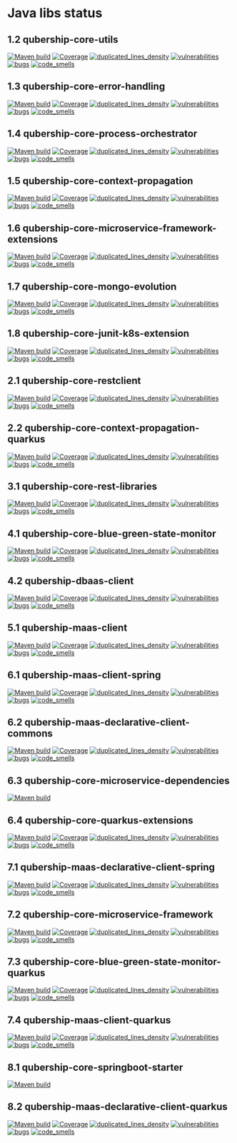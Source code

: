 # Java libs status
## 1.2 qubership-core-utils
[![Maven build](https://github.com/Netcracker/qubership-core-utils/actions/workflows/maven-build.yaml/badge.svg)](https://github.com/Netcracker/qubership-core-utils/actions/workflows/maven-build.yaml)
[![Coverage](https://sonarcloud.io/api/project_badges/measure?metric=coverage&project=Netcracker_qubership-core-utils)](https://sonarcloud.io/summary/overall?id=Netcracker_qubership-core-utils)
[![duplicated_lines_density](https://sonarcloud.io/api/project_badges/measure?metric=duplicated_lines_density&project=Netcracker_qubership-core-utils)](https://sonarcloud.io/summary/overall?id=Netcracker_qubership-core-utils)
[![vulnerabilities](https://sonarcloud.io/api/project_badges/measure?metric=vulnerabilities&project=Netcracker_qubership-core-utils)](https://sonarcloud.io/summary/overall?id=Netcracker_qubership-core-utils)
[![bugs](https://sonarcloud.io/api/project_badges/measure?metric=bugs&project=Netcracker_qubership-core-utils)](https://sonarcloud.io/summary/overall?id=Netcracker_qubership-core-utils)
[![code_smells](https://sonarcloud.io/api/project_badges/measure?metric=code_smells&project=Netcracker_qubership-core-utils)](https://sonarcloud.io/summary/overall?id=Netcracker_qubership-core-utils)

## 1.3 qubership-core-error-handling
[![Maven build](https://github.com/Netcracker/qubership-core-error-handling/actions/workflows/maven-build.yaml/badge.svg)](https://github.com/Netcracker/qubership-core-error-handling/actions/workflows/maven-build.yaml)
[![Coverage](https://sonarcloud.io/api/project_badges/measure?metric=coverage&project=Netcracker_qubership-core-error-handling)](https://sonarcloud.io/summary/overall?id=Netcracker_qubership-core-error-handling)
[![duplicated_lines_density](https://sonarcloud.io/api/project_badges/measure?metric=duplicated_lines_density&project=Netcracker_qubership-core-error-handling)](https://sonarcloud.io/summary/overall?id=Netcracker_qubership-core-error-handling)
[![vulnerabilities](https://sonarcloud.io/api/project_badges/measure?metric=vulnerabilities&project=Netcracker_qubership-core-error-handling)](https://sonarcloud.io/summary/overall?id=Netcracker_qubership-core-error-handling)
[![bugs](https://sonarcloud.io/api/project_badges/measure?metric=bugs&project=Netcracker_qubership-core-error-handling)](https://sonarcloud.io/summary/overall?id=Netcracker_qubership-core-error-handling)
[![code_smells](https://sonarcloud.io/api/project_badges/measure?metric=code_smells&project=Netcracker_qubership-core-error-handling)](https://sonarcloud.io/summary/overall?id=Netcracker_qubership-core-error-handling)

## 1.4 qubership-core-process-orchestrator
[![Maven build](https://github.com/Netcracker/qubership-core-process-orchestrator/actions/workflows/maven-build.yaml/badge.svg)](https://github.com/Netcracker/qubership-core-process-orchestrator/actions/workflows/maven-build.yaml)
[![Coverage](https://sonarcloud.io/api/project_badges/measure?metric=coverage&project=Netcracker_qubership-core-process-orchestrator)](https://sonarcloud.io/summary/overall?id=Netcracker_qubership-core-process-orchestrator)
[![duplicated_lines_density](https://sonarcloud.io/api/project_badges/measure?metric=duplicated_lines_density&project=Netcracker_qubership-core-process-orchestrator)](https://sonarcloud.io/summary/overall?id=Netcracker_qubership-core-process-orchestrator)
[![vulnerabilities](https://sonarcloud.io/api/project_badges/measure?metric=vulnerabilities&project=Netcracker_qubership-core-process-orchestrator)](https://sonarcloud.io/summary/overall?id=Netcracker_qubership-core-process-orchestrator)
[![bugs](https://sonarcloud.io/api/project_badges/measure?metric=bugs&project=Netcracker_qubership-core-process-orchestrator)](https://sonarcloud.io/summary/overall?id=Netcracker_qubership-core-process-orchestrator)
[![code_smells](https://sonarcloud.io/api/project_badges/measure?metric=code_smells&project=Netcracker_qubership-core-process-orchestrator)](https://sonarcloud.io/summary/overall?id=Netcracker_qubership-core-process-orchestrator)

## 1.5 qubership-core-context-propagation
[![Maven build](https://github.com/Netcracker/qubership-core-context-propagation/actions/workflows/maven-build.yaml/badge.svg)](https://github.com/Netcracker/qubership-core-context-propagation/actions/workflows/maven-build.yaml)
[![Coverage](https://sonarcloud.io/api/project_badges/measure?metric=coverage&project=Netcracker_qubership-core-context-propagation)](https://sonarcloud.io/summary/overall?id=Netcracker_qubership-core-context-propagation)
[![duplicated_lines_density](https://sonarcloud.io/api/project_badges/measure?metric=duplicated_lines_density&project=Netcracker_qubership-core-context-propagation)](https://sonarcloud.io/summary/overall?id=Netcracker_qubership-core-context-propagation)
[![vulnerabilities](https://sonarcloud.io/api/project_badges/measure?metric=vulnerabilities&project=Netcracker_qubership-core-context-propagation)](https://sonarcloud.io/summary/overall?id=Netcracker_qubership-core-context-propagation)
[![bugs](https://sonarcloud.io/api/project_badges/measure?metric=bugs&project=Netcracker_qubership-core-context-propagation)](https://sonarcloud.io/summary/overall?id=Netcracker_qubership-core-context-propagation)
[![code_smells](https://sonarcloud.io/api/project_badges/measure?metric=code_smells&project=Netcracker_qubership-core-context-propagation)](https://sonarcloud.io/summary/overall?id=Netcracker_qubership-core-context-propagation)

## 1.6 qubership-core-microservice-framework-extensions
[![Maven build](https://github.com/Netcracker/qubership-core-microservice-framework-extensions/actions/workflows/maven-build.yaml/badge.svg)](https://github.com/Netcracker/qubership-core-microservice-framework-extensions/actions/workflows/maven-build.yaml)
[![Coverage](https://sonarcloud.io/api/project_badges/measure?metric=coverage&project=Netcracker_qubership-core-microservice-framework-extensions)](https://sonarcloud.io/summary/overall?id=Netcracker_qubership-core-microservice-framework-extensions)
[![duplicated_lines_density](https://sonarcloud.io/api/project_badges/measure?metric=duplicated_lines_density&project=Netcracker_qubership-core-microservice-framework-extensions)](https://sonarcloud.io/summary/overall?id=Netcracker_qubership-core-microservice-framework-extensions)
[![vulnerabilities](https://sonarcloud.io/api/project_badges/measure?metric=vulnerabilities&project=Netcracker_qubership-core-microservice-framework-extensions)](https://sonarcloud.io/summary/overall?id=Netcracker_qubership-core-microservice-framework-extensions)
[![bugs](https://sonarcloud.io/api/project_badges/measure?metric=bugs&project=Netcracker_qubership-core-microservice-framework-extensions)](https://sonarcloud.io/summary/overall?id=Netcracker_qubership-core-microservice-framework-extensions)
[![code_smells](https://sonarcloud.io/api/project_badges/measure?metric=code_smells&project=Netcracker_qubership-core-microservice-framework-extensions)](https://sonarcloud.io/summary/overall?id=Netcracker_qubership-core-microservice-framework-extensions)

## 1.7 qubership-core-mongo-evolution
[![Maven build](https://github.com/Netcracker/qubership-core-mongo-evolution/actions/workflows/maven-build.yaml/badge.svg)](https://github.com/Netcracker/qubership-core-mongo-evolution/actions/workflows/maven-build.yaml)
[![Coverage](https://sonarcloud.io/api/project_badges/measure?metric=coverage&project=Netcracker_qubership-core-mongo-evolution)](https://sonarcloud.io/summary/overall?id=Netcracker_qubership-core-mongo-evolution)
[![duplicated_lines_density](https://sonarcloud.io/api/project_badges/measure?metric=duplicated_lines_density&project=Netcracker_qubership-core-mongo-evolution)](https://sonarcloud.io/summary/overall?id=Netcracker_qubership-core-mongo-evolution)
[![vulnerabilities](https://sonarcloud.io/api/project_badges/measure?metric=vulnerabilities&project=Netcracker_qubership-core-mongo-evolution)](https://sonarcloud.io/summary/overall?id=Netcracker_qubership-core-mongo-evolution)
[![bugs](https://sonarcloud.io/api/project_badges/measure?metric=bugs&project=Netcracker_qubership-core-mongo-evolution)](https://sonarcloud.io/summary/overall?id=Netcracker_qubership-core-mongo-evolution)
[![code_smells](https://sonarcloud.io/api/project_badges/measure?metric=code_smells&project=Netcracker_qubership-core-mongo-evolution)](https://sonarcloud.io/summary/overall?id=Netcracker_qubership-core-mongo-evolution)

## 1.8 qubership-core-junit-k8s-extension
[![Maven build](https://github.com/Netcracker/qubership-core-junit-k8s-extension/actions/workflows/maven-build.yaml/badge.svg)](https://github.com/Netcracker/qubership-core-junit-k8s-extension/actions/workflows/maven-build.yaml)
[![Coverage](https://sonarcloud.io/api/project_badges/measure?metric=coverage&project=Netcracker_qubership-core-junit-k8s-extension)](https://sonarcloud.io/summary/overall?id=Netcracker_qubership-core-junit-k8s-extension)
[![duplicated_lines_density](https://sonarcloud.io/api/project_badges/measure?metric=duplicated_lines_density&project=Netcracker_qubership-core-junit-k8s-extension)](https://sonarcloud.io/summary/overall?id=Netcracker_qubership-core-junit-k8s-extension)
[![vulnerabilities](https://sonarcloud.io/api/project_badges/measure?metric=vulnerabilities&project=Netcracker_qubership-core-junit-k8s-extension)](https://sonarcloud.io/summary/overall?id=Netcracker_qubership-core-junit-k8s-extension)
[![bugs](https://sonarcloud.io/api/project_badges/measure?metric=bugs&project=Netcracker_qubership-core-junit-k8s-extension)](https://sonarcloud.io/summary/overall?id=Netcracker_qubership-core-junit-k8s-extension)
[![code_smells](https://sonarcloud.io/api/project_badges/measure?metric=code_smells&project=Netcracker_qubership-core-junit-k8s-extension)](https://sonarcloud.io/summary/overall?id=Netcracker_qubership-core-junit-k8s-extension)

## 2.1 qubership-core-restclient
[![Maven build](https://github.com/Netcracker/qubership-core-restclient/actions/workflows/maven-build.yaml/badge.svg)](https://github.com/Netcracker/qubership-core-restclient/actions/workflows/maven-build.yaml)
[![Coverage](https://sonarcloud.io/api/project_badges/measure?metric=coverage&project=Netcracker_qubership-core-restclient)](https://sonarcloud.io/summary/overall?id=Netcracker_qubership-core-restclient)
[![duplicated_lines_density](https://sonarcloud.io/api/project_badges/measure?metric=duplicated_lines_density&project=Netcracker_qubership-core-restclient)](https://sonarcloud.io/summary/overall?id=Netcracker_qubership-core-restclient)
[![vulnerabilities](https://sonarcloud.io/api/project_badges/measure?metric=vulnerabilities&project=Netcracker_qubership-core-restclient)](https://sonarcloud.io/summary/overall?id=Netcracker_qubership-core-restclient)
[![bugs](https://sonarcloud.io/api/project_badges/measure?metric=bugs&project=Netcracker_qubership-core-restclient)](https://sonarcloud.io/summary/overall?id=Netcracker_qubership-core-restclient)
[![code_smells](https://sonarcloud.io/api/project_badges/measure?metric=code_smells&project=Netcracker_qubership-core-restclient)](https://sonarcloud.io/summary/overall?id=Netcracker_qubership-core-restclient)

## 2.2 qubership-core-context-propagation-quarkus
[![Maven build](https://github.com/Netcracker/qubership-core-context-propagation-quarkus/actions/workflows/maven-build.yaml/badge.svg)](https://github.com/Netcracker/qubership-core-context-propagation-quarkus/actions/workflows/maven-build.yaml)
[![Coverage](https://sonarcloud.io/api/project_badges/measure?metric=coverage&project=Netcracker_qubership-core-context-propagation-quarkus)](https://sonarcloud.io/summary/overall?id=Netcracker_qubership-core-context-propagation-quarkus)
[![duplicated_lines_density](https://sonarcloud.io/api/project_badges/measure?metric=duplicated_lines_density&project=Netcracker_qubership-core-context-propagation-quarkus)](https://sonarcloud.io/summary/overall?id=Netcracker_qubership-core-context-propagation-quarkus)
[![vulnerabilities](https://sonarcloud.io/api/project_badges/measure?metric=vulnerabilities&project=Netcracker_qubership-core-context-propagation-quarkus)](https://sonarcloud.io/summary/overall?id=Netcracker_qubership-core-context-propagation-quarkus)
[![bugs](https://sonarcloud.io/api/project_badges/measure?metric=bugs&project=Netcracker_qubership-core-context-propagation-quarkus)](https://sonarcloud.io/summary/overall?id=Netcracker_qubership-core-context-propagation-quarkus)
[![code_smells](https://sonarcloud.io/api/project_badges/measure?metric=code_smells&project=Netcracker_qubership-core-context-propagation-quarkus)](https://sonarcloud.io/summary/overall?id=Netcracker_qubership-core-context-propagation-quarkus)

## 3.1 qubership-core-rest-libraries
[![Maven build](https://github.com/Netcracker/qubership-core-rest-libraries/actions/workflows/maven-build.yaml/badge.svg)](https://github.com/Netcracker/qubership-core-rest-libraries/actions/workflows/maven-build.yaml)
[![Coverage](https://sonarcloud.io/api/project_badges/measure?metric=coverage&project=Netcracker_qubership-core-rest-libraries)](https://sonarcloud.io/summary/overall?id=Netcracker_qubership-core-rest-libraries)
[![duplicated_lines_density](https://sonarcloud.io/api/project_badges/measure?metric=duplicated_lines_density&project=Netcracker_qubership-core-rest-libraries)](https://sonarcloud.io/summary/overall?id=Netcracker_qubership-core-rest-libraries)
[![vulnerabilities](https://sonarcloud.io/api/project_badges/measure?metric=vulnerabilities&project=Netcracker_qubership-core-rest-libraries)](https://sonarcloud.io/summary/overall?id=Netcracker_qubership-core-rest-libraries)
[![bugs](https://sonarcloud.io/api/project_badges/measure?metric=bugs&project=Netcracker_qubership-core-rest-libraries)](https://sonarcloud.io/summary/overall?id=Netcracker_qubership-core-rest-libraries)
[![code_smells](https://sonarcloud.io/api/project_badges/measure?metric=code_smells&project=Netcracker_qubership-core-rest-libraries)](https://sonarcloud.io/summary/overall?id=Netcracker_qubership-core-rest-libraries)

## 4.1 qubership-core-blue-green-state-monitor
[![Maven build](https://github.com/Netcracker/qubership-core-blue-green-state-monitor/actions/workflows/maven-build.yaml/badge.svg)](https://github.com/Netcracker/qubership-core-blue-green-state-monitor/actions/workflows/maven-build.yaml)
[![Coverage](https://sonarcloud.io/api/project_badges/measure?metric=coverage&project=Netcracker_qubership-core-blue-green-state-monitor)](https://sonarcloud.io/summary/overall?id=Netcracker_qubership-core-blue-green-state-monitor)
[![duplicated_lines_density](https://sonarcloud.io/api/project_badges/measure?metric=duplicated_lines_density&project=Netcracker_qubership-core-blue-green-state-monitor)](https://sonarcloud.io/summary/overall?id=Netcracker_qubership-core-blue-green-state-monitor)
[![vulnerabilities](https://sonarcloud.io/api/project_badges/measure?metric=vulnerabilities&project=Netcracker_qubership-core-blue-green-state-monitor)](https://sonarcloud.io/summary/overall?id=Netcracker_qubership-core-blue-green-state-monitor)
[![bugs](https://sonarcloud.io/api/project_badges/measure?metric=bugs&project=Netcracker_qubership-core-blue-green-state-monitor)](https://sonarcloud.io/summary/overall?id=Netcracker_qubership-core-blue-green-state-monitor)
[![code_smells](https://sonarcloud.io/api/project_badges/measure?metric=code_smells&project=Netcracker_qubership-core-blue-green-state-monitor)](https://sonarcloud.io/summary/overall?id=Netcracker_qubership-core-blue-green-state-monitor)

## 4.2 qubership-dbaas-client
[![Maven build](https://github.com/Netcracker/qubership-dbaas-client/actions/workflows/maven-build.yaml/badge.svg)](https://github.com/Netcracker/qubership-dbaas-client/actions/workflows/maven-build.yaml)
[![Coverage](https://sonarcloud.io/api/project_badges/measure?metric=coverage&project=Netcracker_qubership-dbaas-client)](https://sonarcloud.io/summary/overall?id=Netcracker_qubership-dbaas-client)
[![duplicated_lines_density](https://sonarcloud.io/api/project_badges/measure?metric=duplicated_lines_density&project=Netcracker_qubership-dbaas-client)](https://sonarcloud.io/summary/overall?id=Netcracker_qubership-dbaas-client)
[![vulnerabilities](https://sonarcloud.io/api/project_badges/measure?metric=vulnerabilities&project=Netcracker_qubership-dbaas-client)](https://sonarcloud.io/summary/overall?id=Netcracker_qubership-dbaas-client)
[![bugs](https://sonarcloud.io/api/project_badges/measure?metric=bugs&project=Netcracker_qubership-dbaas-client)](https://sonarcloud.io/summary/overall?id=Netcracker_qubership-dbaas-client)
[![code_smells](https://sonarcloud.io/api/project_badges/measure?metric=code_smells&project=Netcracker_qubership-dbaas-client)](https://sonarcloud.io/summary/overall?id=Netcracker_qubership-dbaas-client)

## 5.1 qubership-maas-client
[![Maven build](https://github.com/Netcracker/qubership-maas-client/actions/workflows/maven-build.yaml/badge.svg)](https://github.com/Netcracker/qubership-maas-client/actions/workflows/maven-build.yaml)
[![Coverage](https://sonarcloud.io/api/project_badges/measure?metric=coverage&project=Netcracker_qubership-maas-client)](https://sonarcloud.io/summary/overall?id=Netcracker_qubership-maas-client)
[![duplicated_lines_density](https://sonarcloud.io/api/project_badges/measure?metric=duplicated_lines_density&project=Netcracker_qubership-maas-client)](https://sonarcloud.io/summary/overall?id=Netcracker_qubership-maas-client)
[![vulnerabilities](https://sonarcloud.io/api/project_badges/measure?metric=vulnerabilities&project=Netcracker_qubership-maas-client)](https://sonarcloud.io/summary/overall?id=Netcracker_qubership-maas-client)
[![bugs](https://sonarcloud.io/api/project_badges/measure?metric=bugs&project=Netcracker_qubership-maas-client)](https://sonarcloud.io/summary/overall?id=Netcracker_qubership-maas-client)
[![code_smells](https://sonarcloud.io/api/project_badges/measure?metric=code_smells&project=Netcracker_qubership-maas-client)](https://sonarcloud.io/summary/overall?id=Netcracker_qubership-maas-client)

## 6.1 qubership-maas-client-spring
[![Maven build](https://github.com/Netcracker/qubership-maas-client-spring/actions/workflows/maven-build.yaml/badge.svg)](https://github.com/Netcracker/qubership-maas-client-spring/actions/workflows/maven-build.yaml)
[![Coverage](https://sonarcloud.io/api/project_badges/measure?metric=coverage&project=Netcracker_qubership-maas-client-spring)](https://sonarcloud.io/summary/overall?id=Netcracker_qubership-maas-client-spring)
[![duplicated_lines_density](https://sonarcloud.io/api/project_badges/measure?metric=duplicated_lines_density&project=Netcracker_qubership-maas-client-spring)](https://sonarcloud.io/summary/overall?id=Netcracker_qubership-maas-client-spring)
[![vulnerabilities](https://sonarcloud.io/api/project_badges/measure?metric=vulnerabilities&project=Netcracker_qubership-maas-client-spring)](https://sonarcloud.io/summary/overall?id=Netcracker_qubership-maas-client-spring)
[![bugs](https://sonarcloud.io/api/project_badges/measure?metric=bugs&project=Netcracker_qubership-maas-client-spring)](https://sonarcloud.io/summary/overall?id=Netcracker_qubership-maas-client-spring)
[![code_smells](https://sonarcloud.io/api/project_badges/measure?metric=code_smells&project=Netcracker_qubership-maas-client-spring)](https://sonarcloud.io/summary/overall?id=Netcracker_qubership-maas-client-spring)

## 6.2 qubership-maas-declarative-client-commons
[![Maven build](https://github.com/Netcracker/qubership-maas-declarative-client-commons/actions/workflows/maven-build.yaml/badge.svg)](https://github.com/Netcracker/qubership-maas-declarative-client-commons/actions/workflows/maven-build.yaml)
[![Coverage](https://sonarcloud.io/api/project_badges/measure?metric=coverage&project=Netcracker_qubership-maas-declarative-client-commons)](https://sonarcloud.io/summary/overall?id=Netcracker_qubership-maas-declarative-client-commons)
[![duplicated_lines_density](https://sonarcloud.io/api/project_badges/measure?metric=duplicated_lines_density&project=Netcracker_qubership-maas-declarative-client-commons)](https://sonarcloud.io/summary/overall?id=Netcracker_qubership-maas-declarative-client-commons)
[![vulnerabilities](https://sonarcloud.io/api/project_badges/measure?metric=vulnerabilities&project=Netcracker_qubership-maas-declarative-client-commons)](https://sonarcloud.io/summary/overall?id=Netcracker_qubership-maas-declarative-client-commons)
[![bugs](https://sonarcloud.io/api/project_badges/measure?metric=bugs&project=Netcracker_qubership-maas-declarative-client-commons)](https://sonarcloud.io/summary/overall?id=Netcracker_qubership-maas-declarative-client-commons)
[![code_smells](https://sonarcloud.io/api/project_badges/measure?metric=code_smells&project=Netcracker_qubership-maas-declarative-client-commons)](https://sonarcloud.io/summary/overall?id=Netcracker_qubership-maas-declarative-client-commons)

## 6.3 qubership-core-microservice-dependencies
[![Maven build](https://github.com/Netcracker/qubership-core-microservice-dependencies/actions/workflows/maven-build.yaml/badge.svg)](https://github.com/Netcracker/qubership-core-microservice-dependencies/actions/workflows/maven-build.yaml)

## 6.4 qubership-core-quarkus-extensions
[![Maven build](https://github.com/Netcracker/qubership-core-quarkus-extensions/actions/workflows/maven-build.yaml/badge.svg)](https://github.com/Netcracker/qubership-core-quarkus-extensions/actions/workflows/maven-build.yaml)
[![Coverage](https://sonarcloud.io/api/project_badges/measure?metric=coverage&project=Netcracker_qubership-core-quarkus-extensions)](https://sonarcloud.io/summary/overall?id=Netcracker_qubership-core-quarkus-extensions)
[![duplicated_lines_density](https://sonarcloud.io/api/project_badges/measure?metric=duplicated_lines_density&project=Netcracker_qubership-core-quarkus-extensions)](https://sonarcloud.io/summary/overall?id=Netcracker_qubership-core-quarkus-extensions)
[![vulnerabilities](https://sonarcloud.io/api/project_badges/measure?metric=vulnerabilities&project=Netcracker_qubership-core-quarkus-extensions)](https://sonarcloud.io/summary/overall?id=Netcracker_qubership-core-quarkus-extensions)
[![bugs](https://sonarcloud.io/api/project_badges/measure?metric=bugs&project=Netcracker_qubership-core-quarkus-extensions)](https://sonarcloud.io/summary/overall?id=Netcracker_qubership-core-quarkus-extensions)
[![code_smells](https://sonarcloud.io/api/project_badges/measure?metric=code_smells&project=Netcracker_qubership-core-quarkus-extensions)](https://sonarcloud.io/summary/overall?id=Netcracker_qubership-core-quarkus-extensions)

## 7.1 qubership-maas-declarative-client-spring
[![Maven build](https://github.com/Netcracker/qubership-maas-declarative-client-spring/actions/workflows/maven-build.yaml/badge.svg)](https://github.com/Netcracker/qubership-maas-declarative-client-spring/actions/workflows/maven-build.yaml)
[![Coverage](https://sonarcloud.io/api/project_badges/measure?metric=coverage&project=Netcracker_qubership-maas-declarative-client-spring)](https://sonarcloud.io/summary/overall?id=Netcracker_qubership-maas-declarative-client-spring)
[![duplicated_lines_density](https://sonarcloud.io/api/project_badges/measure?metric=duplicated_lines_density&project=Netcracker_qubership-maas-declarative-client-spring)](https://sonarcloud.io/summary/overall?id=Netcracker_qubership-maas-declarative-client-spring)
[![vulnerabilities](https://sonarcloud.io/api/project_badges/measure?metric=vulnerabilities&project=Netcracker_qubership-maas-declarative-client-spring)](https://sonarcloud.io/summary/overall?id=Netcracker_qubership-maas-declarative-client-spring)
[![bugs](https://sonarcloud.io/api/project_badges/measure?metric=bugs&project=Netcracker_qubership-maas-declarative-client-spring)](https://sonarcloud.io/summary/overall?id=Netcracker_qubership-maas-declarative-client-spring)
[![code_smells](https://sonarcloud.io/api/project_badges/measure?metric=code_smells&project=Netcracker_qubership-maas-declarative-client-spring)](https://sonarcloud.io/summary/overall?id=Netcracker_qubership-maas-declarative-client-spring)

## 7.2 qubership-core-microservice-framework
[![Maven build](https://github.com/Netcracker/qubership-core-microservice-framework/actions/workflows/maven-build.yaml/badge.svg)](https://github.com/Netcracker/qubership-core-microservice-framework/actions/workflows/maven-build.yaml)
[![Coverage](https://sonarcloud.io/api/project_badges/measure?metric=coverage&project=Netcracker_qubership-core-microservice-framework)](https://sonarcloud.io/summary/overall?id=Netcracker_qubership-core-microservice-framework)
[![duplicated_lines_density](https://sonarcloud.io/api/project_badges/measure?metric=duplicated_lines_density&project=Netcracker_qubership-core-microservice-framework)](https://sonarcloud.io/summary/overall?id=Netcracker_qubership-core-microservice-framework)
[![vulnerabilities](https://sonarcloud.io/api/project_badges/measure?metric=vulnerabilities&project=Netcracker_qubership-core-microservice-framework)](https://sonarcloud.io/summary/overall?id=Netcracker_qubership-core-microservice-framework)
[![bugs](https://sonarcloud.io/api/project_badges/measure?metric=bugs&project=Netcracker_qubership-core-microservice-framework)](https://sonarcloud.io/summary/overall?id=Netcracker_qubership-core-microservice-framework)
[![code_smells](https://sonarcloud.io/api/project_badges/measure?metric=code_smells&project=Netcracker_qubership-core-microservice-framework)](https://sonarcloud.io/summary/overall?id=Netcracker_qubership-core-microservice-framework)

## 7.3 qubership-core-blue-green-state-monitor-quarkus
[![Maven build](https://github.com/Netcracker/qubership-core-blue-green-state-monitor-quarkus/actions/workflows/maven-build.yaml/badge.svg)](https://github.com/Netcracker/qubership-core-blue-green-state-monitor-quarkus/actions/workflows/maven-build.yaml)
[![Coverage](https://sonarcloud.io/api/project_badges/measure?metric=coverage&project=Netcracker_qubership-core-blue-green-state-monitor-quarkus)](https://sonarcloud.io/summary/overall?id=Netcracker_qubership-core-blue-green-state-monitor-quarkus)
[![duplicated_lines_density](https://sonarcloud.io/api/project_badges/measure?metric=duplicated_lines_density&project=Netcracker_qubership-core-blue-green-state-monitor-quarkus)](https://sonarcloud.io/summary/overall?id=Netcracker_qubership-core-blue-green-state-monitor-quarkus)
[![vulnerabilities](https://sonarcloud.io/api/project_badges/measure?metric=vulnerabilities&project=Netcracker_qubership-core-blue-green-state-monitor-quarkus)](https://sonarcloud.io/summary/overall?id=Netcracker_qubership-core-blue-green-state-monitor-quarkus)
[![bugs](https://sonarcloud.io/api/project_badges/measure?metric=bugs&project=Netcracker_qubership-core-blue-green-state-monitor-quarkus)](https://sonarcloud.io/summary/overall?id=Netcracker_qubership-core-blue-green-state-monitor-quarkus)
[![code_smells](https://sonarcloud.io/api/project_badges/measure?metric=code_smells&project=Netcracker_qubership-core-blue-green-state-monitor-quarkus)](https://sonarcloud.io/summary/overall?id=Netcracker_qubership-core-blue-green-state-monitor-quarkus)

## 7.4 qubership-maas-client-quarkus
[![Maven build](https://github.com/Netcracker/qubership-maas-client-quarkus/actions/workflows/maven-build.yaml/badge.svg)](https://github.com/Netcracker/qubership-maas-client-quarkus/actions/workflows/maven-build.yaml)
[![Coverage](https://sonarcloud.io/api/project_badges/measure?metric=coverage&project=Netcracker_qubership-maas-client-quarkus)](https://sonarcloud.io/summary/overall?id=Netcracker_qubership-maas-client-quarkus)
[![duplicated_lines_density](https://sonarcloud.io/api/project_badges/measure?metric=duplicated_lines_density&project=Netcracker_qubership-maas-client-quarkus)](https://sonarcloud.io/summary/overall?id=Netcracker_qubership-maas-client-quarkus)
[![vulnerabilities](https://sonarcloud.io/api/project_badges/measure?metric=vulnerabilities&project=Netcracker_qubership-maas-client-quarkus)](https://sonarcloud.io/summary/overall?id=Netcracker_qubership-maas-client-quarkus)
[![bugs](https://sonarcloud.io/api/project_badges/measure?metric=bugs&project=Netcracker_qubership-maas-client-quarkus)](https://sonarcloud.io/summary/overall?id=Netcracker_qubership-maas-client-quarkus)
[![code_smells](https://sonarcloud.io/api/project_badges/measure?metric=code_smells&project=Netcracker_qubership-maas-client-quarkus)](https://sonarcloud.io/summary/overall?id=Netcracker_qubership-maas-client-quarkus)

## 8.1 qubership-core-springboot-starter
[![Maven build](https://github.com/Netcracker/qubership-core-springboot-starter/actions/workflows/maven-build.yaml/badge.svg)](https://github.com/Netcracker/qubership-core-springboot-starter/actions/workflows/maven-build.yaml)

## 8.2 qubership-maas-declarative-client-quarkus
[![Maven build](https://github.com/Netcracker/qubership-maas-declarative-client-quarkus/actions/workflows/maven-build.yaml/badge.svg)](https://github.com/Netcracker/qubership-maas-declarative-client-quarkus/actions/workflows/maven-build.yaml)
[![Coverage](https://sonarcloud.io/api/project_badges/measure?metric=coverage&project=Netcracker_qubership-maas-declarative-client-quarkus)](https://sonarcloud.io/summary/overall?id=Netcracker_qubership-maas-declarative-client-quarkus)
[![duplicated_lines_density](https://sonarcloud.io/api/project_badges/measure?metric=duplicated_lines_density&project=Netcracker_qubership-maas-declarative-client-quarkus)](https://sonarcloud.io/summary/overall?id=Netcracker_qubership-maas-declarative-client-quarkus)
[![vulnerabilities](https://sonarcloud.io/api/project_badges/measure?metric=vulnerabilities&project=Netcracker_qubership-maas-declarative-client-quarkus)](https://sonarcloud.io/summary/overall?id=Netcracker_qubership-maas-declarative-client-quarkus)
[![bugs](https://sonarcloud.io/api/project_badges/measure?metric=bugs&project=Netcracker_qubership-maas-declarative-client-quarkus)](https://sonarcloud.io/summary/overall?id=Netcracker_qubership-maas-declarative-client-quarkus)
[![code_smells](https://sonarcloud.io/api/project_badges/measure?metric=code_smells&project=Netcracker_qubership-maas-declarative-client-quarkus)](https://sonarcloud.io/summary/overall?id=Netcracker_qubership-maas-declarative-client-quarkus)

